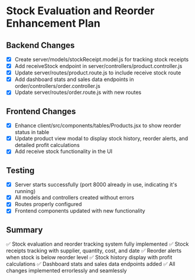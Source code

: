 # Stock Evaluation and Reorder Enhancement Plan

## Backend Changes

- [x] Create server/models/stockReceipt.model.js for tracking stock receipts
- [x] Add receiveStock endpoint in server/controllers/product.controller.js
- [x] Update server/routes/product.route.js to include receive stock route
- [x] Add dashboard stats and sales data endpoints in order/controllers/order.controller.js
- [x] Update server/routes/order.route.js with new routes

## Frontend Changes

- [x] Enhance client/src/components/tables/Products.jsx to show reorder status in table
- [x] Update product view modal to display stock history, reorder alerts, and detailed profit calculations
- [x] Add receive stock functionality in the UI

## Testing

- [x] Server starts successfully (port 8000 already in use, indicating it's running)
- [x] All models and controllers created without errors
- [x] Routes properly configured
- [x] Frontend components updated with new functionality

## Summary

✅ Stock evaluation and reorder tracking system fully implemented
✅ Stock receipts tracking with supplier, quantity, cost, and date
✅ Reorder alerts when stock is below reorder level
✅ Stock history display with profit calculations
✅ Dashboard stats and sales data endpoints added
✅ All changes implemented errorlessly and seamlessly
